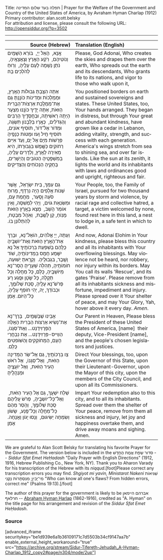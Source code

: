 <html>
<head></head>
<body>
Title: תפלה בעד שלום המדינה | Prayer for the Welfare of the Government and Country of the United States of America, by Avraham Hyman Charlap (1912)<br />
Primary contributor: alan.scott.belsky<br />
For attribution and license, please consult the following URL: <a href="http://opensiddur.org/?p=3502">http://opensiddur.org/?p=3502</a>
<p />
<hr />

<table style="margin-left: auto;margin-right: auto;" class="draggable">
<thead><tr><th id="x" style="text-align: right;">Source (Hebrew)</th><th style="text-align: left;">Translation (English)</th></tr></thead>
<tbody>
<tr><td style="vertical-align:top;">
<div class="liturgy" lang="he">
אָֽנָא, ‏
הָאֵל יְיָ, ‏
בּוֹרֵא הַשָּׁמַֽיִם וְנוֹטֵיהֶם, ‏
רֹֽקַע הָאָֽרֶץ וְצֶאֱצָאֶֽיהָ, ‏
נֹתֵן נְשָׁמָה לָעָם עָלֶֽיהָ, ‏
וְרֽוּחַ לַהֹלְכִים בָּהּ׃
</span></div></td>
 
<td style="vertical-align:top;">
<div class="english" lang="en">
Please,
God Adonai,
Who creates the skies and drapes them over the earth,
Who spreads out the earth and its descendants,
Who grants life to its nations,
and vigor to those who walk upon it,
</div></td></tr>


<tr><td style="vertical-align:top;">
<div class="liturgy" lang="he">
אַתָּה הִצַּֽבְתָּ גְבוּלוֹת הָאָֽרֶץ, וּמַמְלָכוֹת וּמְדִינוֹת כּוֹנָנְֽתָּ׃ 
גַּם אֶת־מַמְלֶֽכֶת אַרְצוֹת־הַבְּרִית הַזּאֹת, אַתָּה יָדֶֽיךָ כּוֹנָֽנוּ׃ 
מִצְעָר הָיְתָה רֵאשִׁיתָהּ, וּבַחֲסָדֶֽיךָ הָרַבִּים וְהַגְּדֺלִים, ‏
כְּאֶֽרֶז בַּלְּבָנוֹן תִּשְׂגֶּה, וּמִדּוֹר אֶל־דּוֹר,  תּוֹסִיף אוֹנִים, תּוֹסִיף חַֽיִל וָעֹז׃ 
וּמֻטּוֹת כְּנָפֶֽיהָ פְּרֻשׁוֹת מִיָּם אֶל יָם, וְעַד אִיִּים רְחוֹקִים׃ 
כַּשֶּֽׁמֶשׁ בִּגְבוּרָתוֹ, הִיא מְאִירָה לָאָֽרֶץ, וְלַדָּרִים עָלֶֽיהָ, בְּמִשְׁפָּטֶֽיהָ הַטּוֹבִים וְהַיְשָׁרִים, בְּחֻקֶּֽיהָ הַנְּכוֹחִים וְהַצַּדִּיקִים׃
</span></div></td>
 
<td style="vertical-align:top;">
<div class="english" lang="en">
You positioned borders on earth and sustained sovereigns and states.
These United States, too, Your hands arranged.
They began in distress, but through Your great and abundant kindness,
have grown like a cedar in Lebanon, adding vitality, strength, and success with each generation.
America's wings stretch from sea to shining sea, and over far islands.
Like the sun at its zenith, it lights the world and its inhabitants with laws and ordinances good and upright, righteous and fair.
</div></td></tr>


<tr><td style="vertical-align:top;">
<div class="liturgy" lang="he">
גַּם עַמְּךָ, בֵּית יִשְׂרָאֵל, ‏
אֲשֶׁר שְׁנוֹת אֲלָפִים הָיָה נִרְדָּף, מֵֽרוּחַ סֹעָה וָסַֽעַר, ‏
מֵחֲמַת עָם, וּמִשִּׂנְאַת גּוֹיִם, ‏
וַיְהִי לִמְשִׁסָּה, וְאֵין אוֹמֵר הָשֵׁב, ‏
מָצָא בָאָֽרֶץ הַזֹּאת מָנֽוֹחַ, קֵן לָשֶֽׁבֶת, ‏
וְאֹֽהֶל מִבְטָח, לְהִתְלוֹנֵן בּוֹ.‏
</span></div></td>
 
<td style="vertical-align:top;">
<div class="english" lang="en">
Your People, too, the Family of Israel,
pursued for two thousand years by storm and violence,
by racial rage and collective hatred,
a target, a victim welcomed by none,
found rest here in this land,
a nest to lodge in, a safe tent in which to dwell.
</div></td></tr>


<tr><td style="vertical-align:top;">
<div class="liturgy" lang="he">
וְעַתָּה, יְיָ אֱלֹהִים, הוֹאֶל־נָא, ‏
וּבָרֵךְ אֶת־הָאָֽרֶץ הַזֹּאת וְאֶת־יוֹשְׁבֶֽיהָ כֻּלָּֽהַם בְּשִׁפְעַת בִּרְכוֹתֶֽיךָ׃ 
אַל נָא יִשָּׁמַע חָמָס בִּמְדִינוֹתֶֽיהָ, שׁוֹד וָשֶֽׁבֶר, בּגְבוּלֶֽיהָ. ‏
וְקָרָֽאתָ יְשׁוּעָה, חוֹמוֹתֶֽיהָ, תְּהִלָּה שְׁעָרֶֽיהָ׃ 
הָסֵר־נָא מִיּוֹשְׁבֶֽיהָ, כֻּלָּם, כָּל מַחֲלָה וְכָל תַּקָלָה, כָּל שָׂטָן וּפֶֽגַע רָע׃ 
פְּרֹשׂ־נָא עָלֶֽיהָ, סֻכַּת שְׁלוֹמֶֽךָ, ‏
וּכְבוֹדְךָ, יָהּ, יְהִי חוֹפֵף עָלֶֽיהָ, כָּל־הַיּוֹם. אָמֵן׃
</span></div></td>
 
<td style="vertical-align:top;">
<div class="english" lang="en">
And now, Adonai Elohim in Your kindness,
please bless this country and all its inhabitants with Your overflowing blessings.
May violence not be heard, nor robbery, nor injury within its borders.
May You call its walls 'Rescue', and its gates 'Praise'.
Please remove from all its inhabitants sickness and misfortune, impediment and injury.
Please spread over it Your shelter of peace,
and may Your Glory, Yah, hover above it every day. <em>Amen</em>.
</div></td></tr>


<tr><td style="vertical-align:top;">
<div class="liturgy" lang="he">
אָבִֽינוּ שֶׁבַּשָׁמַֽיִם, ‏
בָּרֶךְ־נָא אֶת־נְשִׂיא אַרְצוֹת הַבְּרִית הָאֵֽלֶּה 
הַפְּרֶזִידֶנְט...‏
וְאֶת־סְגָנוֹ, הַװַײס-פְּרֶזִידֶנְט...‏
אֶת נִבְחֲרֵי הָעָם, הַמְּחוֹקְקִים וְהַשּׁוֹפטִים כֻּלָּם.‏
</span></div></td>
 
<td style="vertical-align:top;">
<div class="english" lang="en">
Our Parent in Heaven,
Please bless the President of these United States of America, 
[name]&nbsp;
their deputy, Vice-President [name],&nbsp;
and the people's chosen legislators and justices.
</div></td></tr>


<tr><td style="vertical-align:top;">
<div class="liturgy" lang="he">
צַו בִּרְכוֹתֶֽיךָ, גַּם אֶל־שַׂר הַמְּדִינָה הַזֹּאת, ‏
וְאֶל־סְגָנוֹ, ‏
אֶל רֹאשׁ הָעִיר הַזֹּאת, ‏
וְאֶל יוֹעֲצֶֽיהָ 
וּמְנַהֲלֶֽיהָ׃
</span></div></td>
 
<td style="vertical-align:top;">
<div class="english" lang="en">
Direct Your blessings, too, upon the Governor of this State,
upon their Lieutenant-Governor,
upon the Mayor of this city,
upon the members of the City Council,
and upon all its Commissioners.
</div></td></tr>


<tr><td style="vertical-align:top;">
<div class="liturgy" lang="he">
שְׁלַח יִשְׁעֲךָ, גַּם אֶל הָעִיר הַזֹּאת, ‏
וְאֶל־כָּל־יוֹשְבֶֽיהָ, ‏
פְּרֹשׂ עֲלֵיהֶם סֻכַּת שְׁלוֹמֶֽךָ, ‏
וְהָסֵר מֵהֶם כָּל־מַחֲלָה וְכָל־פֶּֽנַע, ‏
שָׂשׂוֹן וְשִׂמְחָה יַשִּׂיגוּם, ‏
וְנָסוּ יָגוֹן וַאֲנָחָה. 
אָמֵן׃
</span></div></td>
 
<td style="vertical-align:top;">
<div class="english" lang="en">
Impart Your redemption also to this city,
and to all its inhabitants.
Spread over them the shelter of Your peace,
remove from them all sickness and injury,
let joy and happiness overtake them,
and drive away moans and sighing.
Amen.
</div></td></tr>
</tbody></table>

We are grateful to Alan Scott Belsky for translating his favorite Prayer for the Government. The version below is included in the <span class="hebrew" lang="he">סדור שְׂפַת אֱמֶת הֶחָדָשׁ</span> -- <em>Siddur Sfat Emet HeḤadash</em> "Daily Prayer with English Directions" (1912, 1916, Hebrew Publishing Co., New York, NY). Thank you to Aharon Varady for his transcription of the Hebrew with its <em>niqqud</em>.[foot]Please correct any transcription errors you may find. <em>Shgiyot mi yavin, Ministarot Nakeni</em> <span class="hebrew" lang="he">שְׁגִיאוֹת מִי־יָבִין; מִנִּסְתָּרוֹת נַקֵּנִי</span> "Who can know all one's flaws? From hidden errors, correct me" (Psalms 19:13).[/foot]

The author of this prayer for the government is likely to be <span class="hebrew" lang="he">אברהם היימאן חרלאףּ</span> -- <a href="http://www.worldcat.org/identities/lccn-no2003-17448">Abraham Hyman Ḥarlap</a> (1862-1916), credited as "A. Hyman" on the title page for his arrangement and revision of the <em>Siddur Sfat Emet HeḤadash</em>.

<h3>Source</h3>

[advanced_iframe securitykey="be1d939e6a1b36109171c7d5503b34cf9147aa7b" enable_external_height_workaround="true" src="https://archive.org/stream/Sidur-Tifereth-Jehudah_A-Hyman-Charlap_1912_copy2#page/n304/mode/2up"]

&nbsp;
</body>
</html>